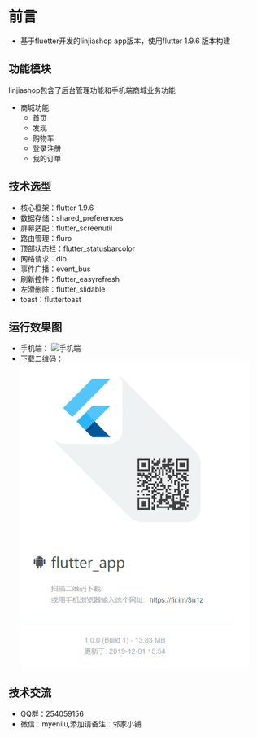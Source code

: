 # 前言
- 基于fluetter开发的linjiashop app版本，使用flutter 1.9.6 版本构建
## 功能模块
linjiashop包含了后台管理功能和手机端商城业务功能
- 商城功能
    - 首页
    - 发现
    - 购物车
    - 登录注册
    - 我的订单

## 技术选型
- 核心框架：flutter 1.9.6
- 数据存储：shared_preferences
- 屏幕适配：flutter_screenutil
- 路由管理：fluro
- 顶部状态栏：flutter_statusbarcolor
- 网络请求：dio
- 事件广播：event_bus
- 刷新控件：flutter_easyrefresh
- 左滑删除：flutter_slidable
- toast：fluttertoast
## 运行效果图
- 手机端：
![手机端](doc/mobile.gif)
- 下载二维码：
![二维码](doc/code.png)
## 技术交流
- QQ群：254059156
- 微信：myenilu,添加请备注：邻家小铺
